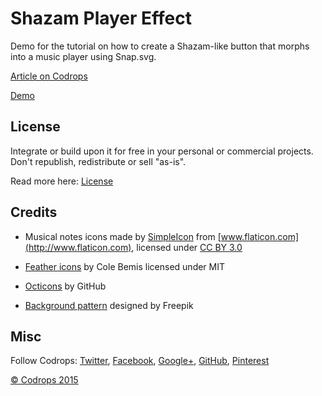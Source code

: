 # Shazam Player Effect
Demo for the tutorial on how to create a Shazam-like button that morphs into a music player using Snap.svg.

[Article on Codrops](http://tympanus.net/codrops/?p=25575)

[Demo](http://tympanus.net/Tutorials/ShazamPlayerEffect/)

## License

Integrate or build upon it for free in your personal or commercial projects. Don't republish, redistribute or sell "as-is". 

Read more here: [License](http://tympanus.net/codrops/licensing/)

## Credits

- Musical notes icons made by [SimpleIcon](http://www.flaticon.com/authors/simpleicon) from [www.flaticon.com](http://www.flaticon.com), licensed under [CC BY 3.0](http://creativecommons.org/licenses/by/3.0/)

- [Feather icons](http://colebemis.com/feather/) by Cole Bemis licensed under MIT

- [Octicons](https://github.com/github/octicons) by GitHub

- [Background pattern](http://www.freepik.com/free-vector/hand-drawn-music-pattern_809163.htm) designed by Freepik

## Misc

Follow Codrops: [Twitter](http://www.twitter.com/codrops), [Facebook](http://www.facebook.com/pages/Codrops/159107397912), [Google+](https://plus.google.com/101095823814290637419), [GitHub](https://github.com/codrops), [Pinterest](http://www.pinterest.com/codrops/)

[© Codrops 2015](http://www.codrops.com)






